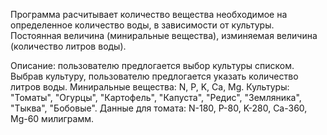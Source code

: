 Программа расчитывает количество вещества необходимое на определенное количество воды, в зависимости от культуры.
Постоянная величина (миниральные вещества), изминяемая величина (количество литров воды).

Описание: пользователю предлогается выбор культуры списком. Выбрав культуру, пользователю предлогается указать количество литров воды.
Миниральные вещества: N, P, K, Ca, Mg.
Культуры: "Томаты", "Огурцы", "Картофель", "Капуста", "Редис", "Земляника", "Тыква", "Бобовые".
Данные для томата: N-180, P-80, K-280, Ca-360, Mg-60 милиграмм.
